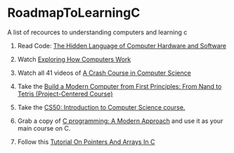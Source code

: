 # RoadmapToLearningC
A list of recources to understanding computers and learning c

1. Read Code: [The Hidden Language of Computer Hardware and Software](https://libgen.is/book/index.php?md5=C859BB779FE9CB6E58BA42DAAD92551A)

2. Watch [Exploring How Computers Work](https://www.youtube.com/watch?v=QZwneRb-zqA&feature=youtu.be)

3. Watch all 41 videos of [A Crash Course in Computer Science](https://www.youtube.com/playlist?list=PL8dPuuaLjXtNlUrzyH5r6jN9ulIgZBpdo)

4. Take the [Build a Modern Computer from First Principles: From Nand to Tetris (Project-Centered Course)](https://www.coursera.org/learn/build-a-computer)

5. Take the [CS50: Introduction to Computer Science course.](https://cs50.harvard.edu/x/2023/)

6. Grab a copy of [C programming: A Modern Approach](https://libgen.is/book/index.php?md5=8DA872E974D71A3DA307F439DC269560) and use it as your main course on C.

7. Follow this [Tutorial On Pointers And Arrays In C](https://github.com/jflaherty/ptrtut13)

